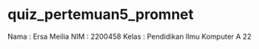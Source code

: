 # quiz_pertemuan5_promnet
Nama   : Ersa Meilia
NIM    : 2200458
Kelas  : Pendidikan Ilmu Komputer A 22

